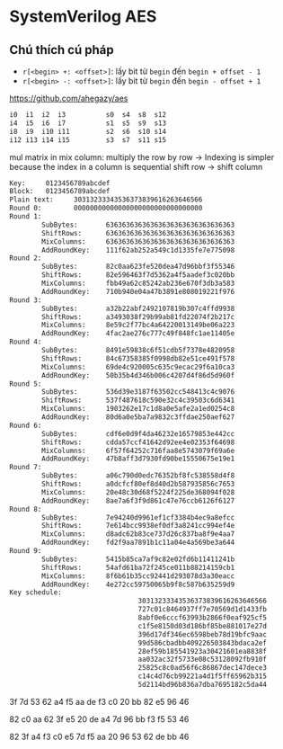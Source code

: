 # SystemVerilog AES

## Chú thích cú pháp

- `r[<begin> +: <offset>]`: lấy bit từ `begin` đến `begin + offset - 1`
- `r[<begin> -: <offset>]`: lấy bit từ `begin` đến `begin - offset + 1`

<https://github.com/ahegazy/aes>

```txt
i0	i1	i2	i3			s0	s4	s8	s12
i4	i5	i6	i7			s1	s5	s9	s13
i8	i9	i10	i11			s2	s6	s10	s14
i12	i13	i14	i15			s3	s7	s11	s15
```

mul matrix in mix column:  multiply the row by row -> Indexing is simpler because the index in a column is sequential
shift row  -> shift column

```txt
Key:     0123456789abcdef
Block:   0123456789abcdef
Plain text:     30313233343536373839616263646566
Round 0:        00000000000000000000000000000000
Round 1:
        SubBytes:       63636363636363636363636363636363
        ShiftRows:      63636363636363636363636363636363
        MixColumns:     63636363636363636363636363636363
        AddRoundKey:    111f62ab252a549c1d1335fe7e775098
Round 2:
        SubBytes:       82c0aa623fe520dea47d96bbf3f55346
        ShiftRows:      82e596463f7d5362a4f5aadef3c020bb
        MixColumns:     fbb49a62c85242ab236e670f3db3a583
        AddRoundKey:    710b940e04a47b3891e808019221f976
Round 3:
        SubBytes:       a32b22abf2492107819b307c4ffd9938
        ShiftRows:      a3493038f29b99ab81fd22074f2b217c
        MixColumns:     8e59c2f77bc4a64220013149be06a223
        AddRoundKey:    4fac2ae276c777c49f848fc1ae11405e
Round 4:
        SubBytes:       8491e59838c6f51cdb5f7378e4820958
        ShiftRows:      84c67358385f0998db82e51ce491f578
        MixColumns:     69de4c920005c635c9ecac29f6a10ca3
        AddRoundKey:    50b35b4d346b006c4207d4f86d5d960f
Round 5:
        SubBytes:       536d39e3187f63502cc548413c4c9076
        ShiftRows:      537f487618c590e32c4c39503c6d6341
        MixColumns:     1903262e17c1d8a0e5afe2a1ed0254c8
        AddRoundKey:    80d6a0e5ba7a9832c3ffdae250aef627
Round 6:
        SubBytes:       cdf6e0d9f4da46232e16579853e442cc
        ShiftRows:      cdda57ccf41642d92ee4e02353f64698
        MixColumns:     6f57f64252c716faa8e5743079f69a6e
        AddRoundKey:    47b8aff3d7930fd90be15550675e19e1
Round 7:
        SubBytes:       a06c790d0edc76352bf8fc538558d4f8
        ShiftRows:      a0dcfcf80ef8d40d2b587935856c7653
        MixColumns:     20e48c30d68f5224f225de368094f028
        AddRoundKey:    8ae7a6f3f9d861c47e76ccb6126f6127
Round 8:
        SubBytes:       7e94240d9961ef1cf3384b4ec9a8efcc
        ShiftRows:      7e614bcc9938ef0df3a8241cc994ef4e
        MixColumns:     d8adc62b83ce737d26c837ba8f9e4aa7
        AddRoundKey:    fd2f9aa7891b1c11a04e4a569be3a644
Round 9:
        SubBytes:       5415b85ca7af9c82e02fd6b11411241b
        ShiftRows:      54afd61ba72f245ce011b88214159cb1
        MixColumns:     8f6b61b35cc92441d293078d3a30eacc
        AddRoundKey:    4e272cc59750065b9f8c587b635259d9
Key schedule:
								30313233343536373839616263646566
								727c01c8464937ff7e70569d1d1433fb
								8abf0e6cccf63993b2866f0eaf925cf5
								c1f5e8150d03d186bf85be881017e27d
								396d17df346ec6598beb78d19bfc9aac
								99d586cbadbb409226503843bdaca2ef
								28ef59b185541923a30421601ea8838f
								aa032ac32f5733e08c53128092fb910f
								25825c8c0ad56f6c86867dec147dece3
								c14c4d76cb99221a4d1f5ff65962b315
								5d2114bd96b836a7dba7695182c5da44
```

3f 7d 53 62 a4 f5 aa de f3 c0 20 bb 82 e5 96 46

82 c0 aa 62
3f e5 20 de
a4 7d 96 bb
f3 f5 53 46

82 3f a4 f3
c0 e5 7d f5
aa 20 96 53
62 de bb 46
